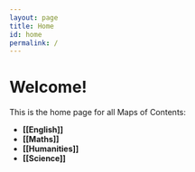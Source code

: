 ```yaml
---
layout: page
title: Home
id: home
permalink: /
---
```


# Welcome! 
This is the home page for all Maps of Contents:

 - <span style="font-weight: bold">[[English]]</span>
 - <span style="font-weight: bold">[[Maths]]</span>
 - <span style="font-weight: bold">[[Humanities]]</span>
 - <span style="font-weight: bold">[[Science]]</span>

<style>
  .wrapper {
    max-width: 46em;
  }
</style>
